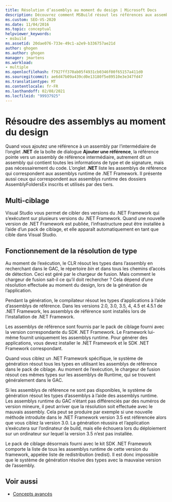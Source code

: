 ```yaml
---
title: Résolution d’assemblys au moment du design | Microsoft Docs
description: Découvrez comment MSBuild résout les références aux assemblys au moment du design à l’aide d’assemblys de référence dans le Pack de ciblage.
ms.custom: SEO-VS-2020
ms.date: 11/04/2016
ms.topic: conceptual
helpviewer_keywords:
- msbuild
ms.assetid: 20dae076-733e-49c1-a2e9-b336757ae21d
author: ghogen
ms.author: ghogen
manager: jmartens
ms.workload:
- multiple
ms.openlocfilehash: f7927ff370ab05f4931cb0346f00f65157a411d0
ms.sourcegitcommit: ae6d47b09a439cd0e13180f5e89510e3e347fd47
ms.translationtype: MT
ms.contentlocale: fr-FR
ms.lasthandoff: 02/08/2021
ms.locfileid: "99937925"
---
```

# <a name="resolve-assemblies-at-design-time"></a>Résoudre des assemblys au moment du design

Quand vous ajoutez une référence à un assembly par l’intermédiaire de l’onglet **.NET** de la boîte de dialogue **Ajouter une référence**, la référence pointe vers un assembly de référence intermédiaire, autrement dit un assembly qui contient toutes les informations de type et de signature, mais pas nécessairement du code. L’onglet **.NET** liste les assemblys de référence qui correspondent aux assemblys runtime de .NET Framework. Il présente aussi ceux qui correspondent aux assemblys runtime des dossiers AssemblyFoldersEx inscrits et utilisés par des tiers.

## <a name="multi-targeting"></a>Multi-ciblage

 Visual Studio vous permet de cibler des versions du .NET Framework qui s’exécutent sur plusieurs versions du .NET Framework. Quand une nouvelle version de .NET Framework est publiée, l’infrastructure peut être installée à l’aide d’un pack de ciblage, et elle apparaît automatiquement en tant que cible dans Visual Studio.

## <a name="how-type-resolution-works"></a>Fonctionnement de la résolution de type

 Au moment de l’exécution, le CLR résout les types dans l’assembly en recherchant dans le GAC, le répertoire *bin* et dans tous les chemins d’accès de détection. Ceci est géré par le chargeur de fusion. Mais comment le chargeur de fusion sait-il ce qu’il doit rechercher ? Cela dépend d’une résolution effectuée au moment du design, lors de la génération de l’application.

 Pendant la génération, le compilateur résout les types d’applications à l’aide d’assemblys de référence. Dans les versions 2.0, 3.0, 3.5, 4, 4.5 et 4.5.1 de .NET Framework, les assemblys de référence sont installés lors de l’installation de .NET Framework.

 Les assemblys de référence sont fournis par le pack de ciblage fourni avec la version correspondante du SDK .NET Framework. Le Framework lui-même fournit uniquement les assemblys runtime. Pour générer des applications, vous devez installer le .NET Framework et le SDK .NET Framework correspondant.

 Quand vous ciblez un .NET Framework spécifique, le système de génération résout tous les types en utilisant les assemblys de référence dans le pack de ciblage. Au moment de l’exécution, le chargeur de fusion résout ces mêmes types sur les assemblys de Runtime, qui se trouvent généralement dans le GAC.

 Si les assemblys de référence ne sont pas disponibles, le système de génération résout les types d’assemblys à l’aide des assemblys runtime. Les assemblys runtime du GAC n’étant pas différenciés par des numéros de version mineure, il peut arriver que la résolution soit effectuée avec le mauvais assembly. Cela peut se produire par exemple si une nouvelle méthode introduite dans le .NET Framework version 3.5 est référencée alors que vous ciblez la version 3.0. La génération réussira et l’application s’exécutera sur l’ordinateur de build, mais elle échouera lors du déploiement sur un ordinateur sur lequel la version 3.5 n’est pas installée.

 Le pack de ciblage désormais fourni avec le kit SDK .NET Framework comporte la liste de tous les assemblys runtime de cette version du framework, appelée liste de redistribution (redist). Il est donc impossible que le système de génération résolve des types avec la mauvaise version de l’assembly.

## <a name="see-also"></a>Voir aussi
- [Concepts avancés](../msbuild/msbuild-advanced-concepts.md)
